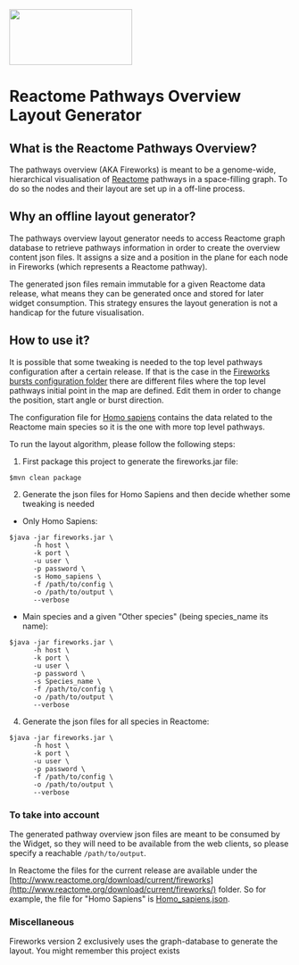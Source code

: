 <img src=https://cloud.githubusercontent.com/assets/6883670/22938783/bbef4474-f2d4-11e6-92a5-07c1a6964491.png width=220 height=100 />

# Reactome Pathways Overview Layout Generator

## What is the Reactome Pathways Overview?

The pathways overview (AKA Fireworks) is meant to be a genome-wide, hierarchical visualisation of [Reactome](https://reactome.org) 
pathways in a space-filling graph. To do so the nodes and their layout are set up in a off-line process.


## Why an offline layout generator?

The pathways overview layout generator needs to access Reactome graph database to retrieve pathways information in order to
create the overview content json files. It assigns a size and a position in the plane for each node in Fireworks (which 
represents a Reactome pathway).

The generated json files remain immutable for a given Reactome data release, what means they can be generated once and
stored for later widget consumption. This strategy ensures the layout generation is not a handicap for the future
visualisation.

## How to use it?

It is possible that some tweaking is needed to the top level pathways configuration after a certain release. If that is
the case in the [Fireworks bursts configuration folder](config) there are different files where the top level pathways
initial point in the map are defined. Edit them in order to change the position, start angle or burst direction.

The configuration file for [Homo sapiens](config/Homo_sapiens_bursts.json) contains the data related to the Reactome main
species so it is the one with more top level pathways.

To run the layout algorithm, please follow the following steps:

1. First package this project to generate the fireworks.jar file:


```console
$mvn clean package
```


2. Generate the json files for Homo Sapiens and then decide whether some tweaking is needed

* Only Homo Sapiens:


```console
$java -jar fireworks.jar \
      -h host \
      -k port \
      -u user \
      -p password \
      -s Homo_sapiens \
      -f /path/to/config \
      -o /path/to/output \
      --verbose
```


 * Main species and a given "Other species" (being species_name its name):


```console
$java -jar fireworks.jar \
      -h host \
      -k port \
      -u user \
      -p password \
      -s Species_name \
      -f /path/to/config \
      -o /path/to/output \
      --verbose
```

4. Generate the json files for all species in Reactome:

```console
$java -jar fireworks.jar \
      -h host \
      -k port \
      -u user \
      -p password \
      -f /path/to/config \
      -o /path/to/output \
      --verbose
```

### To take into account

The generated pathway overview json files are meant to be consumed by the Widget, so they will need to be available from 
the web clients, so please specify a reachable ```/path/to/output```.

In Reactome the files for the current release are available under the
[http://www.reactome.org/download/current/fireworks](http://www.reactome.org/download/current/fireworks/)
folder. So for example, the file for "Homo Sapiens" is
[Homo_sapiens.json](http://www.reactome.org/download/current/fireworks/Homo_sapiens.json).

### Miscellaneous

Fireworks version 2 exclusively uses the graph-database to generate the layout. You might remember this project exists